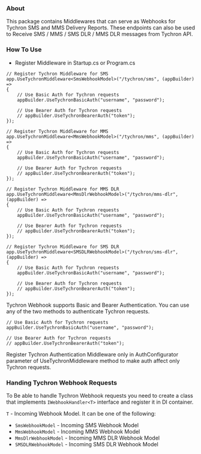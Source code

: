 ### About
This package contains Middlewares that can serve as Webhooks for Tychron SMS and MMS Delivery Reports. 
These endpoints can also be used to Receive SMS / MMS / SMS DLR / MMS DLR messages from Tychron API.

### How To Use
- Register Middleware in Startup.cs or Program.cs
```
// Register Tychron Middleware for SMS
app.UseTychronMiddleware<SmsWebhookModel>("/tychron/sms", (appBuilder) =>
{
    // Use Basic Auth for Tychron requests
    appBuilder.UseTychronBasicAuth("username", "password");

    // Use Bearer Auth for Tychron requests
    // appBuilder.UseTychronBearerAuth("token");
});

// Register Tychron Middleware for MMS
app.UseTychronMiddleware<MmsWebhookModel>("/tychron/mms", (appBuilder) =>
{
    // Use Basic Auth for Tychron requests
    appBuilder.UseTychronBasicAuth("username", "password");

    // Use Bearer Auth for Tychron requests
    // appBuilder.UseTychronBearerAuth("token");
});

// Register Tychron Middleware for MMS DLR
app.UseTychronMiddleware<MmsDlrWebhookModel>("/tychron/mms-dlr", (appBuilder) =>
{
    // Use Basic Auth for Tychron requests
    appBuilder.UseTychronBasicAuth("username", "password");

    // Use Bearer Auth for Tychron requests
    // appBuilder.UseTychronBearerAuth("token");
});

// Register Tychron Middleware for SMS DLR
app.UseTychronMiddleware<SMSDLRWebhookModel>("/tychron/sms-dlr", (appBuilder) =>
{
    // Use Basic Auth for Tychron requests
    appBuilder.UseTychronBasicAuth("username", "password");

    // Use Bearer Auth for Tychron requests
    // appBuilder.UseTychronBearerAuth("token");
});
```

Tychron Webhook supports Basic and Bearer Authentication. You can use any of the two methods to authenticate Tychron requests.
```
// Use Basic Auth for Tychron requests
appBuilder.UseTychronBasicAuth("username", "password");

// Use Bearer Auth for Tychron requests
// appBuilder.UseTychronBearerAuth("token");
```

Register Tychron Authentication Middleware only in AuthConfigurator parameter of UseTychronMiddleware method to make auth affect only Tychron requests.

### Handing Tychron Webhook Requests

To Be able to handle Tychron Webhook requests you need to create a class that implements `IWebhookHandler<T>` interface and register it in DI container.

`T` -  Incoming Webhook Model. It can be one of the following:
- `SmsWebhookModel` - Incoming SMS Webhook Model
- `MmsWebhookModel` - Incoming MMS Webhook Model
- `MmsDlrWebhookModel` - Incoming MMS DLR Webhook Model
- `SMSDLRWebhookModel` - Incoming SMS DLR Webhook Model